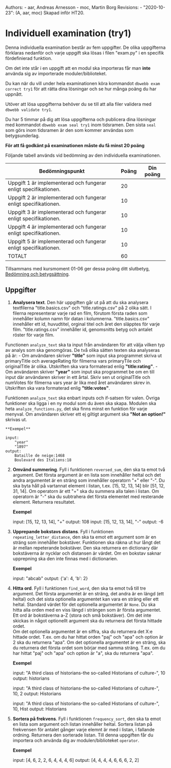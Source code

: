 Authors:
    - aar, Andreas Arnesson
    - moc, Martin Borg
Revisions:
    - "2020-10-23": (A, aar, moc) Skapad inför HT20.


Individuell examination (try1)
==================================

Denna individuella examination består av fem uppgifter. De olika uppgifterna förklaras nedanför och varje uppgift ska lösas i filen "exam.py" i en specifik fördefinierad funktion.

Om det inte står i en uppgift att en modul ska importeras får man **inte** använda sig av importerade moduler/biblioteket.

Du kan när du vill under hela examinationen köra kommandot `dbwebb exam correct try1` för att rätta dina lösningar och se hur många poäng du har uppnått.

Utöver att lösa uppgifterna behöver du se till att alla filer validera med `dbwebb validate try1`.

Du har 5 timmar på dig att lösa uppgifterna och publicera dina lösningar med kommandot `dbwebb exam seal try1` inom tidsramen. Den sista `seal` som görs inom tidsramen är den som kommer användas som betygsunderlag.

**För att få godkänt på examinationen måste du få minst 20 poäng**

Följande tabell används vid bedömning av den individuella examinationen.

| Bedömningspunkt | Poäng | Din poäng |
|-----------------|-------|-----------|
| Uppgift 1 är implementerad och fungerar enligt specifikationen. | 20 | |
| Uppgift 2 är implementerad och fungerar enligt specifikationen. | 10 | |
| Uppgift 3 är implementerad och fungerar enligt specifikationen. | 10 | |
| Uppgift 4 är implementerad och fungerar enligt specifikationen. | 10 | |
| Uppgift 5 är implementerad och fungerar enligt specifikationen. | 10 | |
| TOTALT | 60 | |

Tillsammans med kursmoment 01-06 ger dessa poäng ditt slutbetyg, [Bedömning och betygsättning](http://dbwebb.se/kurser/faq/bedomning-och-betygsattning-individuell).


Uppgifter
---------------------------------

1. **Analysera text**. Den här uppgiften går ut på att du ska analysera textfilerna "title.basics.csv" och "title.ratings.csv" på 2 olika sätt. I filerna representerar varje rad en film, förutom första raden som innehåller kolumn namn för datan i kolumnerna. "title.basics.csv" innehåller ett id, huvudtitel, orginal titel och året den släpptes för varje film. "title.ratings.csv" innehåller id, genomsnitts betyg och antalet röster för varje film.

Functionen `analyze_text` ska ta input från användaren för att välja vilken typ av analys som ska genomgöras.
De två olika sätten texten ska analyseras på är:
    - Om användaren skriver **"title"** som input ska programmet skriva ut primaryTitle och averageRating för filmerna vars primaryTile och originalTitle är olika. Utskriften ska vara formaterad enlig **"title:rating"**.
    - Om användaren skriver **"year"** som input ska programmet be om en till input där användaren skriver in ett årtal. Skriv sen ut originalTitle och numVotes för filmerna vars year är lika med året användaren skrev in. Utskriften ska vara formaterad enlig **"title:votes"**.

 Funktionen `analyze_text` ska enbart inputs och if-satsen för valen. Övriga funktioner ska ligga i en ny modul som du även ska skapa. Modulen ska heta `analyze_functions.py`, det ska finns minst en funktion för varje menyval. Om användaren skriver ett ej giltigt argument ska **"Not an option!"** skrivas ut.
 
    **Exempel**

    input:
        "year"
        "1897"
    output:
        Bataille de neige:1468
        Boulevard des Italiens:18



2. **Omvänd summering**. Fyll i funktionen `reversed_sum`, den ska ta emot två argument. Det första argument är en lista som innehåller heltal och det andra argumentet är en sträng som innehåller operatorn "+" eller "-". Du ska byta håll på vartannat element i listan, t.ex. [15, 12, 13, 14] blir [51, 12, 31, 14]. Om operatorn är ett "+" ska du summera alla talen i listan. Om operatorn är "-" ska du subtrahera det första elementet med resterande element. Returnera resultatet.

    **Exempel**

    input:
        [15, 12, 13, 14], "+"
    output:
        108
    input:
        [15, 12, 13, 14], "-"
    output:
        -6



3. **Upprepande bokstavs distans**. Fyll i funktionen `repeating_letter_distance`, den ska ta emot ett argument som är en sträng som innehåller bokstäver. Funktionen ska räkna ut hur långt det är mellan repeterande bokstäver. Den ska returnera en dictionary där bokstäverna är nycklar och distansen är värdet. Om en bokstav saknar upprepning ska den inte finnas med i dictionarien.

    **Exempel**

    input:
        "abcab"
    output:
        {'a': 4, 'b': 2}



4. **Hitta ord**. Fyll i funktionen `find_word`, den ska ta emot två till tre argument. Det första argumentet är en sträng, det andra är en längd (ett heltal) och det sista optionella argumentet kan vara en sträng eller ett heltal. Standard värdet för det optionella argumentet är `None`. Du ska hitta alla orden med en viss längd i strängen som är första argumentet. Ett ord är bokstäverna a-Z (stora och små bokstäver).
Om det inte skickas in något optionellt argument ska du returnera det första hittade ordet.  
Om det optionella argumentet är en siffra, ska du returnera det X:e hittade ordet. T.ex. om du har hittat orden "paj" och "apa" och option är 2 ska du returnera "apa".
Om det optionella argumentet är en sträng, ska du returnera det första ordet som börjar med samma sträng. T.ex. om du har hittat "paj" och "apa" och option är "a", ska du returnera "apa".

    **Exempel**

    input:
        "A third class of historians-the so-called Historians of culture-", 10
    output:
        historians

    input:
        "A third class of historians-the so-called Historians of culture-", 10, 2
    output:
        Historians

    input:
        "A third class of historians-the so-called Historians of culture-", 10, Hist
    output:
        Historians



5. **Sortera på frekvens**. Fyll i funktionen `frequency_sort`, den ska ta emot en lista som argument och listan innehåller heltal. Sortera listan på frekvensen för antalet gånger varje elemnt är med i listan, i fallande ordning. Returnera den sorterade listan. Till denna uppgiften får du importera och använda dig av modulen/biblioteket `operator`.

    **Exempel**

    input:
        [4, 6, 2, 2, 6, 4, 4, 4, 6]
    output:
        [4, 4, 4, 4, 6, 6, 6, 2, 2]

